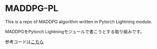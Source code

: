# MADDPG-PL

This is a repo of MADDPG algorithm written in Pytorch Lightning module.

MADDPGをPytorch Lightningモジュールで書こうとする取り組みです。

参考コードは[こちら](https://github.com/cyoon1729/Multi-agent-reinforcement-learning)
